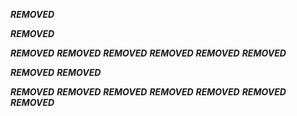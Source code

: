 ***REMOVED***

***REMOVED***

***REMOVED***
***REMOVED***
***REMOVED***
***REMOVED***
***REMOVED***
***REMOVED***

***REMOVED***
***REMOVED***

***REMOVED***
***REMOVED***
***REMOVED***
***REMOVED***
***REMOVED***
***REMOVED***
***REMOVED***
